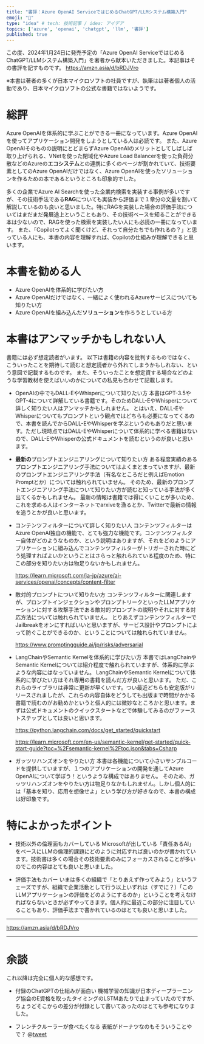 ```yaml
---
title: "書評：Azure OpenAI ServiceではじめるChatGPT/LLMシステム構築入門"
emoji: "📘"
type: "idea" # tech: 技術記事 / idea: アイデア
topics: ['azure', 'openai', 'chatgpt', 'llm', '書評']
published: true
---
```


この度、2024年1月24日に発売予定の「Azure OpenAI ServiceではじめるChatGPT/LLMシステム構築入門」を著者から献本いただきました。本記事はその書評を記すものです。
https://amzn.asia/d/bRDJVro

※本書は著者の多くが日本マイクロソフトの社員ですが、執筆はは著者個人の活動であり、日本マイクロソフトの公式な書籍ではないようです。

# 総評
Azure OpenAIを体系的に学ぶことができる一冊になっています。Azure OpenAIを使ってアプリケーション開発をしようとしている人は必読です。
また、Azure OpenAIそのものの説明にとどまらずAzure OpenAIのメリットとしてしばしば取り上げられる、VNetを使った閉域化やAzure Load Balancerを使った負荷分散などのAzureの**エコシステム**との連携に多くのページが割かれていて、技術要素としてのAzure OpenAIだけではなく、Azure OpenAIを使ったソリューションを作るための本であるというところも印象的でした。

多くの企業でAzure AI Searchを使った企業内検索を実装する事例が多いですが、その技術手法である**RAG**についても実装から評価まで１章分の文量を割いて解説しているのも良いと思いました。特にRAGを実装した場合の評価手法についてはまだまだ発展途上ということもあり、その技術ベースを知ることができる本は少ないので、RAGを使った検索を実装したい人にも必読の一冊になっています。
また、「Copilotってよく聞くけど、それって自分たちでも作れるの？」と思っている人にも、本書の内容を理解すれば、Copilotの仕組みが理解できると思います。

# 本書を勧める人
- Azure OpenAIを体系的に学びたい方
- Azure OpenAIだけではなく、一緒によく使われるAzureサービスについても知りたい方
- Azure OpenAIを組み込んだ**ソリューション**を作ろうとしている方

# 本書はアンマッチかもしれない人
書籍には必ず想定読者がいます。
以下は書籍の内容を批判するものではなく、こういったことを期待して読むと想定読者から外れてしまうかもしれない、という意図で記載するものです。
また、そういったことを想定資する場合などのような学習教材を使えばいいのかについての私見も合わせて記載します。

- OpenAIの中でもDALL-EやWhisperについて知りたい方
    本書はGPT-3.5やGPT-4について詳解している書籍です。そのためDALL-EやWhisperについて詳しく知りたい人はアンマッチかもしれません。
    とはいえ、DALL-EやWhisperについてもプロンプトという観点ではどちらも必要になってくるので、本書を読んでからDALL-EやWhisperを学ぶというのもありだと思います。ただし現時点ではDALL-EやWhisperについて体系的に学べる書籍はないので、DALL-EやWhisperの公式ドキュメントを読むというのが良いと思います。

- **最新の**プロンプトエンジニアリングについて知りたい方
    ある程度実績のあるプロンプトエンジニアリング手法についてはよくまとまっていますが、最新のプロンプトエンジニアリング手法（有名なところだと例えばEmotion Promptとか）については触れられていません。
    そのため、最新のプロンプトエンジニアリング手法について知りたい方が読むと知っている手法が多く出てくるかもしれません。
    最新の情報は書籍では得にくいことが多いため、これを求める人はインターネットでarxiveを漁るとか、Twitterで最新の情報を追うとかが良いと思います。

- コンテンツフィルターについて詳しく知りたい人
    コンテンツフィルターはAzure OpenAI独自の機能で、とても強力な機能です。コンテンツフィルター自体がどのようなものか、という説明はありますが、それをどのようにアプリケーションに組み込んでコンテンツフィルターがトリガーされた時にどう処理すればよいかということはさらっと触れられている程度のため、特にこの部分を知りたい方は物足りないかもしれません。

    https://learn.microsoft.com/ja-jp/azure/ai-services/openai/concepts/content-filter

- 敵対的プロンプトについて知りたい方
    コンテンツフィルターに関連しますが、プロンプトインジェクションやプロンプトリークといったLLMアプリケーションに対する攻撃手法である敵対的プロンプトの説明やそれに対する対応方法については触れられていません。
    とりあえずコンテンツフィルターでJailbreakをオンにすればいいと思いますが、サービス設計やプロンプトによって防ぐことができるのか、ということについては触れられていません。

    https://www.promptingguide.ai/jp/risks/adversarial

- LangChainやSemantic Kernelを体系的に学びたい方
    本書ではLangChainやSemantic Kernelについては紹介程度で触れられていますが、体系的に学ぶような内容にはなっていません。
    LangChainやSemantic Kernelについて体系的に学びたい方はそれ専用の書籍を読んだ方が良いと思います。
    ただ、これらのライブラリは非常に更新が早くいです。つい最近どちらも安定版がリリースされましたが、これらの内容自体をどうしても出版まで時間がかかる書籍で読むのがお勧めかというと個人的には微妙なところかと思います。まずは公式ドキュメントのクイックスタートなどで体験してみるのがファーストステップとしては良いと思います。

    https://python.langchain.com/docs/get_started/quickstart

    https://learn.microsoft.com/en-us/semantic-kernel/get-started/quick-start-guide?toc=%2Fsemantic-kernel%2Ftoc.json&tabs=Csharp

- ガッツリハンズオンをやりたい方
    本書は各機能について小さいサンプルコードを提供していますが、１つのアプリケーションの開発を通してAzure OpenAIについて学ぼう！というような構成ではありません。
    そのため、ガッツリハンズオンをやりたい方は物足りなかもしれません。しかし個人的には「基本を知り、応用を想像せよ」という学び方が好きなので、本書の構成は好印象です。


# 特によかったポイント
- 技術以外の倫理面もカバーしている
    Microsoftが出している「責任あるAI」をベースにLLMの倫理的課題にどのように対応すれば良いのかが書かれています。技術書は多くの場合その技術要素のみにフォーカスされることが多いのでこの内容はとても良いと思いました。

- 評価手法もカバー
    いまは多くの組織で「とりあえず作ってみよう」というフェーズですが、組織で企業活動として行う以上いずれは（すでに？）「このLLMアプリケーションの評価をどのようにするのか」ということを考えなければならないときが必ずやってきます。個人的に最近この部分に注目していることもあり、評価手法まで書かれているのはとても良いと思いました。

----
https://amzn.asia/d/bRDJVro

----

# 余談
これ以降は完全に個人的な感想です。
- 付録のChatGPTの仕組みが面白い
    機械学習の知識が日本ディープラーニング協会のE資格を取ったタイミングのLSTMあたりで止まっていたのですが、ちょうどそこからの差分が付録として書いてあったのはとても参考になりました。

- フレンチクルーラーが食べたくなる
    表紙がドーナツなのもそういうことやで？
@[tweet](https://twitter.com/corpdesign_TN/status/1672118213776388101?s=20)


